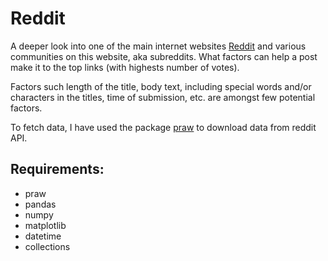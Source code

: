 # Reddit

A deeper look into one of the main internet websites [Reddit](www.reddit.com) and various communities on this website, aka subreddits. 
What factors can help a post make it to the top links (with highests number of votes). 

Factors such length of the title, body text, including special words and/or characters in the titles, time of submission, etc. are amongst few potential factors. 

To fetch data, I have used the package [praw](https://praw.readthedocs.io/en/stable/) to download data from reddit API. 

## Requirements: 
- praw
- pandas
- numpy
- matplotlib
- datetime
- collections
